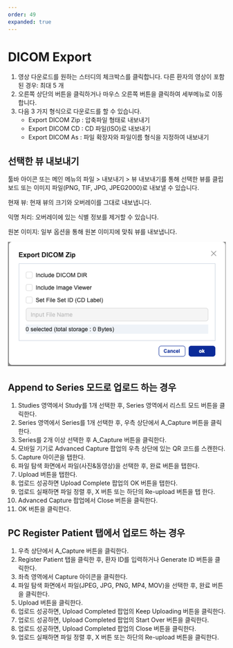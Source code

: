 ```yaml
---
order: 49
expanded: true
---
```


# DICOM Export

1. 영상 다운로드를 원하는 스터디의 체크박스를 클릭합니다.
다른 환자의 영상이 포함된 경우: 최대 5 개
2. 오른쪽 상단의 버튼을 클릭하거나 마우스 오른쪽 버튼을 클릭하여 세부메뉴로 이동합니다.
3. 다음 3 가지 형식으로 다운로드를 할 수 있습니다.
    - Export DICOM Zip : 압축파일 형태로 내보내기
    - Export DICOM CD : CD 파일(ISO)로 내보내기
    - Export DICOM As : 파일 확장자와 파일이름 형식을 지정하여 내보내기


## 선택한 뷰 내보내기

툴바 아이콘 또는 메인 메뉴의 파일 > 내보내기 > 뷰 내보내기를 통해 선택한 뷰를 클립보드 또는 이미지 파일(PNG, TIF, JPG, JPEG2000)로 내보낼 수 있습니다.

현재 뷰: 현재 뷰의 크기와 오버레이를 그대로 내보냅니다.

익명 처리: 오버레이에 있는 식별 정보를 제거할 수 있습니다.

원본 이미지: 일부 옵션을 통해 원본 이미지에 맞춰 뷰를 내보냅니다.


![](img/export.png)


## Append to Series 모드로 업로드 하는 경우

1. Studies 영역에서 Study를 1개 선택한 후, Series 영역에서 리스트 모드 버튼을 클릭한다.
2. Series 영역에서 Series를 1개 선택한 후, 우측 상단에서 A_Capture 버튼을 클릭한다.
3. Series를 2개 이상 선택한 후 A_Capture 버튼을 클릭한다.
4. 모바일 기기로 Advanced Capture 팝업의 우측 상단에 있는 QR 코드를 스캔한다.
5. Capture 아이콘을 탭한다.
6. 파일 탐색 화면에서 파일(사진&동영상)을 선택한 후, 완료 버튼을 탭한다.
7. Upload 버튼을 탭한다.
8. 업로드 성공하면 Upload Complete 팝업의 OK 버튼을 탭한다.
9. 업로드 실패하면 파일 정렬 후, X 버튼 또는 하단의 Re-upload 버튼을 탭 한다.
10. Advanced Capture 팝업에서 Close 버튼을 클릭한다.
11. OK 버튼을 클릭한다.


## PC Register Patient 탭에서 업로드 하는 경우

1. 우측 상단에서 A_Capture 버튼을 클릭한다.
2. Register Patient 탭을 클릭한 후, 환자 ID를 입력하거나 Generate ID 버튼을 클릭한다.
3. 좌측 영역에서 Capture 아이콘을 클릭한다.
4. 파일 탐색 화면에서 파일(JPEG, JPG, PNG, MP4, MOV)을 선택한 후, 완료 버튼을 클릭한다.
5. Upload 버튼을 클릭한다.
6. 업로드 성공하면, Upload Completed 팝업의 Keep Uploading 버튼을 클릭한다.
7. 업로드 성공하면, Upload Completed 팝업의 Start Over 버튼을 클릭한다.
8. 업로드 성공하면, Upload Completed 팝업의 Close 버튼을 클릭한다.
9. 업로드 실패하면 파일 정렬 후, X 버튼 또는 하단의 Re-upload 버튼을 클릭한다.


